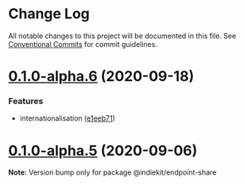 # Change Log

All notable changes to this project will be documented in this file.
See [Conventional Commits](https://conventionalcommits.org) for commit guidelines.

# [0.1.0-alpha.6](https://github.com/getindiekit/indiekit/compare/v0.1.0-alpha.4...v0.1.0-alpha.6) (2020-09-18)


### Features

* internationalisation ([e1eeb71](https://github.com/getindiekit/indiekit/commit/e1eeb7198bcc271a07538fc2a2396c8768d76590))





# [0.1.0-alpha.5](https://github.com/getindiekit/indiekit/compare/v0.1.0-alpha.4...v0.1.0-alpha.5) (2020-09-06)

**Note:** Version bump only for package @indiekit/endpoint-share
